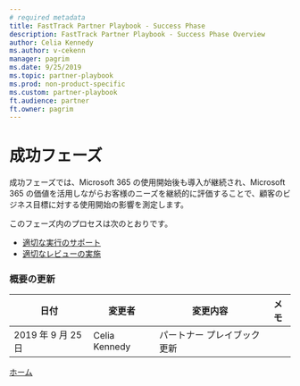 ```yaml
---
# required metadata
title: FastTrack Partner Playbook - Success Phase
description: FastTrack Partner Playbook - Success Phase Overview
author: Celia Kennedy
ms.author: v-cekenn
manager: pagrim
ms.date: 9/25/2019
ms.topic: partner-playbook
ms.prod: non-product-specific
ms.custom: partner-playbook
ft.audience: partner
ft.owner: pagrim
---
```


# 成功フェーズ

成功フェーズでは、Microsoft 365 の使用開始後も導入が継続され、Microsoft 365 の価値を活用しながらお客様のニーズを継続的に評価することで、顧客のビジネス目標に対する使用開始の影響を測定します。

このフェーズ内のプロセスは次のとおりです。

-  [適切な実行のサポート](success-support-success-execution-partner.md)
-  [適切なレビューの実施](success-conduct-success-review-partner-jp.md)

### 概要の更新

|日付|変更者|変更内容|メモ|
|---------|---------------|----------------------------|-------------|
|2019 年 9 月 25 日| Celia Kennedy| パートナー プレイブック更新| |

[ホーム](http://partner-docs.microsoft.com)